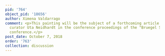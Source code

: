 ```yaml
---
pid: '764'
object_pid: '18656'
author: Ximena Valdarrago
comment: <p>This painting will be the subject of a forthcoming article by Dresden
  curator Uta Neidhardt in the conference proceedings of the "Bruegel Success Story"
  conference.</p>
post_date: October 7, 2018
order: '763'
collection: discussion
---
```

